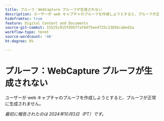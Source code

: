 ```yaml
---
title: プルーフ：WebCapture プルーフが生成されない
description: ユーザーが web キャプチャのプルーフを作成しようとすると、プルーフが正常に生成されません。
hidefromtoc: true
feature: Digital Content and Documents
source-git-commit: 15525c915fd95ffaf04f5ee4725c23856cabed1a
workflow-type: tm+mt
source-wordcount: '46'
ht-degree: 8%

---
```



# プルーフ：WebCapture プルーフが生成されない

ユーザーが web キャプチャのプルーフを作成しようとすると、プルーフが正常に生成されません。

_最初に報告されたのは 2024年10月3日（PT）です。_

